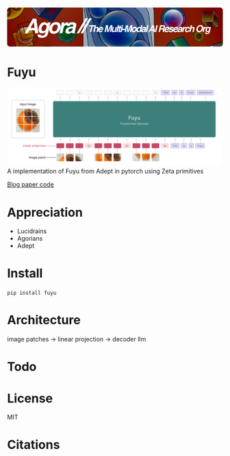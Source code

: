 [![Multi-Modality](agorabanner.png)](https://discord.gg/qUtxnK2NMf)

# Fuyu
![FUYU](/architecture.png)
A implementation of Fuyu from Adept in pytorch using Zeta primitives


[Blog paper code](https://www.adept.ai/blog/fuyu-8b)

# Appreciation
* Lucidrains
* Agorians
* Adept

# Install
`pip install fuyu`



# Architecture
image patches -> linear projection -> decoder llm

# Todo


# License
MIT

# Citations

